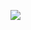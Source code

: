 ![]([https://64.media.tumblr.com/f00b8b6b9cf56804a514b61b13ee1e92/dcf2f797587ff1df-a9/s400x600/09e043d2364fdc198681b165b387997fa33045d7.gifv](https://media.discordapp.net/attachments/1154542544953294864/1290591448206540860/Untitled493_20241001130238.jpg?ex=67024a73&is=6700f8f3&hm=d5120743a45d94ef98b07e4eab4c1a818489c486c492f3c65b9954ad6a393310&=&format=webp&width=1012&height=569)])
